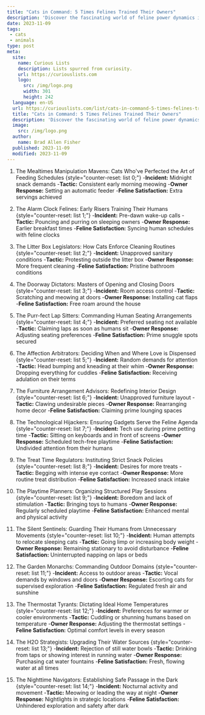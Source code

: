 ```yaml
---
title: "Cats in Command: 5 Times Felines Trained Their Owners"
description: 'Discover the fascinating world of feline power dynamics in "Cats in Command: 5 Times Curious Cats Trained Their Owners." A captivating read for cat lovers!'
date: 2023-11-09
tags:
 - cats
 - animals
type: post
meta:
  site:
    name: Curious Lists
    description: Lists spurred from curiosity.
    url: https://curiouslists.com
    logo:
      src: /img/logo.png
      width: 301
      height: 242
  language: en-US
  url: https://curiouslists.com/list/cats-in-command-5-times-felines-trained-their-owners
  title: "Cats in Command: 5 Times Felines Trained Their Owners"
  description: 'Discover the fascinating world of feline power dynamics in "Cats in Command: 5 Times Curious Cats Trained Their Owners." A captivating read for cat lovers!'
  image:
    src: /img/logo.png
  author:
    name: Brad Allen Fisher
  published: 2023-11-09
  modified: 2023-11-09
---
```



1. The Mealtimes Manipulation Mavens: Cats Who've Perfected the Art of Feeding Schedules {style="counter-reset: list 0;"}
  -**Incident:** Midnight snack demands
  -**Tactic:** Consistent early morning meowing
  -**Owner Response:** Setting an automatic feeder
  -**Feline Satisfaction:** Extra servings achieved

2. The Alarm Clock Felines: Early Risers Training Their Humans {style="counter-reset: list 1;"}
  -**Incident:** Pre-dawn wake-up calls
  -**Tactic:** Pouncing and purring on sleeping owners
  -**Owner Response:** Earlier breakfast times
  -**Feline Satisfaction:** Syncing human schedules with feline clocks

3. The Litter Box Legislators: How Cats Enforce Cleaning Routines {style="counter-reset: list 2;"}
  -**Incident:** Unapproved sanitary conditions
  -**Tactic:** Protesting outside the litter box
  -**Owner Response:** More frequent cleaning
  -**Feline Satisfaction:** Pristine bathroom conditions

4. The Doorway Dictators: Masters of Opening and Closing Doors {style="counter-reset: list 3;"}
  -**Incident:** Room access control
  -**Tactic:** Scratching and meowing at doors
  -**Owner Response:** Installing cat flaps
  -**Feline Satisfaction:** Free roam around the house

5. The Purr-fect Lap Sitters: Commanding Human Seating Arrangements {style="counter-reset: list 4;"}
  -**Incident:** Preferred seating not available
  -**Tactic:** Claiming laps as soon as humans sit
  -**Owner Response:** Adjusting seating preferences
  -**Feline Satisfaction:** Prime snuggle spots secured

6. The Affection Arbitrators: Deciding When and Where Love is Dispensed {style="counter-reset: list 5;"}
  -**Incident:** Random demands for attention
  -**Tactic:** Head bumping and kneading at their whim
  -**Owner Response:** Dropping everything for cuddles
  -**Feline Satisfaction:** Receiving adulation on their terms

7. The Furniture Arrangement Advisors: Redefining Interior Design {style="counter-reset: list 6;"}
  -**Incident:** Unapproved furniture layout
  -**Tactic:** Clawing undesirable pieces
  -**Owner Response:** Rearranging home decor
  -**Feline Satisfaction:** Claiming prime lounging spaces

8. The Technological Hijackers: Ensuring Gadgets Serve the Feline Agenda {style="counter-reset: list 7;"}
  -**Incident:** Tech use during prime petting time
  -**Tactic:** Sitting on keyboards and in front of screens
  -**Owner Response:** Scheduled tech-free playtime
  -**Feline Satisfaction:** Undivided attention from their humans

9. The Treat Time Regulators: Instituting Strict Snack Policies {style="counter-reset: list 8;"}
  -**Incident:** Desires for more treats
  -**Tactic:** Begging with intense eye contact
  -**Owner Response:** More routine treat distribution
  -**Feline Satisfaction:** Increased snack intake

10. The Playtime Planners: Organizing Structured Play Sessions {style="counter-reset: list 9;"}
  -**Incident:** Boredom and lack of stimulation
  -**Tactic:** Bringing toys to humans
  -**Owner Response:** Regularly scheduled playtime
  -**Feline Satisfaction:** Enhanced mental and physical activity

11. The Silent Sentinels: Guarding Their Humans from Unnecessary Movements {style="counter-reset: list 10;"}
  -**Incident:** Human attempts to relocate sleeping cats
  -**Tactic:** Going limp or increasing body weight
  -**Owner Response:** Remaining stationary to avoid disturbance
  -**Feline Satisfaction:** Uninterrupted napping on laps or beds

12. The Garden Monarchs: Commanding Outdoor Domains {style="counter-reset: list 11;"}
  -**Incident:** Access to outdoor areas
  -**Tactic:** Vocal demands by windows and doors
  -**Owner Response:** Escorting cats for supervised exploration
  -**Feline Satisfaction:** Regulated fresh air and sunshine

13. The Thermostat Tyrants: Dictating Ideal Home Temperatures {style="counter-reset: list 12;"}
  -**Incident:** Preferences for warmer or cooler environments
  -**Tactic:** Cuddling or shunning humans based on temperature
  -**Owner Response:** Adjusting the thermostat settings
  -**Feline Satisfaction:** Optimal comfort levels in every season

14. The H2O Strategists: Upgrading Their Water Sources {style="counter-reset: list 13;"}
  -**Incident:** Rejection of still water bowls
  -**Tactic:** Drinking from taps or showing interest in running water
  -**Owner Response:** Purchasing cat water fountains
  -**Feline Satisfaction:** Fresh, flowing water at all times

15. The Nighttime Navigators: Establishing Safe Passage in the Dark {style="counter-reset: list 14;"}
  -**Incident:** Nocturnal activity and movement
  -**Tactic:** Meowing or leading the way at night
  -**Owner Response:** Nightlights in strategic locations
  -**Feline Satisfaction:** Unhindered exploration and safety after dark